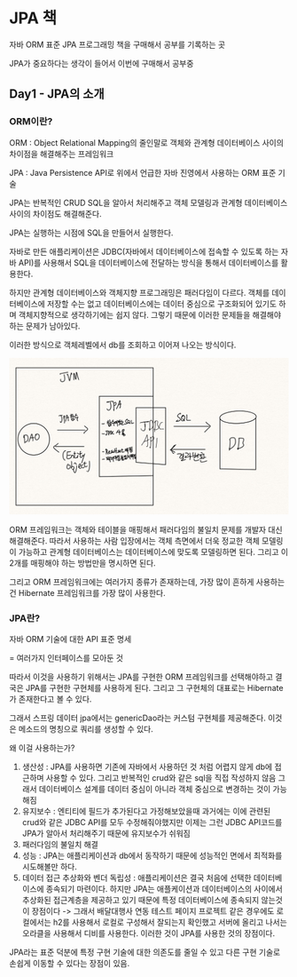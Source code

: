 # JPA 책

자바 ORM 표준 JPA 프로그래밍 책을 구매해서 공부를 기록하는 곳

JPA가 중요하다는 생각이 들어서 이번에 구매해서 공부중



## Day1 - JPA의 소개

### ORM이란?

ORM : Object Relational Mapping의 줄인말로 객체와 관계형 데이터베이스 사이의 차이점을 해결해주는 프레임워크

JPA : Java Persistence API로 위에서 언급한 자바 진영에서 사용하는 ORM 표준 기술



JPA는 반복적인 CRUD SQL을 알아서 처리해주고 객체 모델링과 관계형 데이터베이스 사이의 차이점도 해결해준다.

JPA는 실행하는 시점에 SQL을 만들어서 실행한다.



자바로 만든 애플리케이션은 JDBC(자바에서 데이터베이스에 접속할 수 있도록 하는 자바 API)를 사용해서 SQL을 데이터베이스에 전달하는 방식을 통해서 데이터베이스를 활용한다.

하지만 관계형 데이터베이스와 객체지향 프로그래밍은 패러다임이 다르다. 객체를 데이터베이스에 저장할 수는 없고 데이터베이스에는 데이터 중심으로 구조화되어 있기도 하며 객체지향적으로 생각하기에는 쉽지 않다. 그렇기 때문에 이러한 문제들을 해결해야 하는 문제가 남아있다.

이러한 방식으로 객체레벨에서 db를 조회하고 이어져 나오는 방식이다.

![JPA의 사용 흐름](../.gitbook/assets/image.png)

ORM 프레임워크는 객체와 테이블을 매핑해서 패러다임의 불일치 문제를 개발자 대신 해결해준다. 따라서 사용하는 사람 입장에서는 객체 측면에서 더욱 정교한 객체 모델링이 가능하고 관계형 데이터베이스는 데이터베이스에 맞도록 모델링하면 된다. 그리고 이 2개를 매핑해야 하는 방법만을 명시하면 된다.&#x20;

그리고 ORM 프레임워크에는 여러가지 종류가 존재하는데, 가장 많이 흔하게 사용하는건 Hibernate 프레임워크를 가장 많이 사용한다.



### JPA란?

자바 ORM 기술에 대한 API 표준 명세

\= 여러가지 인터페이스를 모아둔 것

따라서 이것을 사용하기 위해서는 JPA를 구현한 ORM 프레임워크를 선택해야하고 결국은 JPA를 구현한 구현체를 사용하게 된다. 그리고 그 구현체의 대표로는 Hibernate가 존재한다고 볼 수 있다.

그래서 스프링 데이터 jpa에서는 genericDao라는 커스텀 구현체를 제공해준다. 이것은 메소드의 명칭으로 쿼리를 생성할 수 있다.



왜 이걸 사용하는가?

1. 생산성 : JPA를 사용하면 기존에 자바에서 사용하던 것 처럼 어렵지 않게 db에 접근하며 사용할 수 있다. 그리고 반복적인 crud와 같은 sql을 직접 작성하지 않음 그래서 데이터베이스 설계를 데이터 중심이 아니라 객체 중심으로 변경하는 것이 가능해짐
2. 유지보수 : 엔티티에 필드가 추가된다고 가정해보았을때 과거에는 이에 관련된 crud와 같은 JDBC API를 모두 수정해줘야했지만 이제는 그런 JDBC API코드를 JPA가 알아서 처리해주기 때문에 유지보수가 쉬워짐
3. 패러다임의 불일치 해결
4. 성능 : JPA는 애플리케이션과 db에서 동작하기 때문에 성능적인 면에서 최적화를 시도해볼만 하다.
5. 데이터 접근 추상화와 벤더 독립성 : 애플리케이션은 결국 처음에 선택한 데이터베이스에 종속되기 마련이다. 하지만 JPA는 애플케이션과 데이터베이스의 사이에서 추상화된 접근계층을 제공하고 있기 때문에 특정 데이터베이스에 종속되지 않는것이 장점이다 -> 그래서 배달대행사 연동 테스트 페이지 프로젝트 같은 경우에도 로컬에서는 h2를 사용해서 로컬로 구성해서 잘되는지 확인했고 서버에 올리고 나서는 오라클을 사용해서 디비를 사용한다. 이러한 것이 JPA를 사용한 것의 장점이다.

JPA라는 표준 덕분에 특정 구현 기술에 대한 의존도를 줄일 수 있고 다른 구현 기술로 손쉽게 이동할 수 있다는 장점이 있음.



